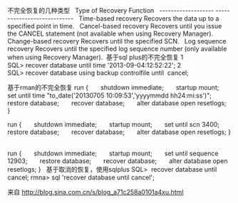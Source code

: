 不完全恢复的几种类型
  Type of Recovery Function
  ------------------- ----------------------------
  Time-based recovery Recovers the data up to a specified point in time.
  Cancel-based recovery Recovers until you issue the CANCEL statement (not available when using Recovery Manager).
  Change-based recovery Recovers until the specified SCN.
  Log sequence recovery Recovers until the specified log sequence number (only available when using Recovery Manager). 
基于sql plus的不完全恢复
1 SQL> recover database until time '2013-09-04:12:52:22';
2 SQL> recover database using backup controlfile until  cancel;

基于rman的不完全恢复
run {
      shutdown immediate;
      startup mount;
      set until time "to_date('20130705 10:09:53','yyyymmdd hh24:mi:ss')";
      restore database;
      recover database;
      alter database open resetlogs;
} 

run {
      shutdown immediate;
      startup mount;
      set until scn 3400;
      restore database;
      recover database;
      alter database open resetlogs;
}  

run {
      shutdown immediate;
      startup mount;
      set until sequence 12903;
      restore database;
      recover database;
      alter database open resetlogs;
}  
基于取消的恢复，使用sqlplus
SQL>  recover database until cancel;
rmna> sql 'recover database until cancel';

来自 <http://blog.sina.com.cn/s/blog_a71c258a0101a4xu.html> 

